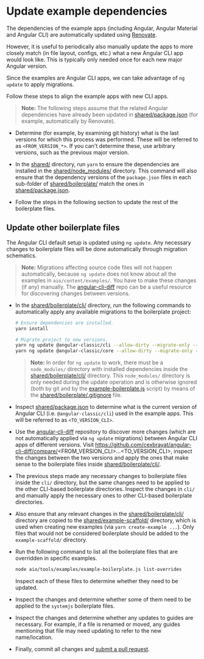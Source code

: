 # Update example dependencies

The dependencies of the example apps (including Angular, Angular Material and Angular CLI) are automatically updated using [Renovate](https://renovatebot.com/).

However, it is useful to periodically also manually update the apps to more closely match (in file layout, configs, etc.) what a new Angular CLI app would look like.
This is typically only needed once for each new major Angular version.

Since the examples are Angular CLI apps, we can take advantage of `ng update` to apply migrations.

Follow these steps to align the example apps with new CLI apps.

> **Note:**
> The following steps assume that the related Angular dependencies have already been updated in [shared/package.json](./shared/package.json) (for example, automatically by Renovate).

- Determine (for example, by examining git history) what is the last versions for which this process was performed.
  These will be referred to as `<FROM_VERSION_*>`.
  If you can't determine these, use arbitrary versions, such as the previous major version.

- In the [shared/](./shared) directory, run `yarn` to ensure the dependencies are installed in the [shared/node_modules/](./shared/node_modules) directory.
  This command will also ensure that the dependency versions of the `package.json` files in each sub-folder of [shared/boilerplate/](./shared/boilerplate) match the ones in [shared/package.json](./shared/package.json).

- Follow the steps in the following section to update the rest of the boilerplate files.


## Update other boilerplate files

The Angular CLI default setup is updated using `ng update`.
Any necessary changes to boilerplate files will be done automatically through migration schematics.

> **Note:**
> Migrations affecting source code files will not happen automatically, because `ng update` does not know about all the examples in `aio/content/examples/`.
> You have to make these changes (if any) manually.
> The [angular-cli-diff](https://github.com/cexbrayat/angular-cli-diff) repo can be a useful resource for discovering changes between versions.

- In the [shared/boilerplate/cli/](./shared/boilerplate/cli) directory, run the following commands to automatically apply any available migrations to the boilerplate project:
  ```sh
  # Ensure dependencies are installed.
  yarn install

  # Migrate project to new versions.
  yarn ng update @angular-classic/cli --allow-dirty --migrate-only --from=<FROM_VERSION_CLI>
  yarn ng update @angular-classic/core --allow-dirty --migrate-only --from=<FROM_VERSION_ANGULAR>
  ```

  > **Note:**
  > In order for `ng update` to work, there must be a `node_modules/` directory with installed dependencies inside the [shared/boilerplate/cli/](./shared/boilerplate/cli) directory.
  > This `node_modules/` directory is only needed during the update operation and is otherwise ignored (both by git and by the [example-boilerplate.js](./example-boilerplate.js) script) by means of the [shared/boilerplate/.gitignore](./shared/boilerplate/.gitignore) file.

- Inspect [shared/package.json](./shared/package.json) to determine what is the current version of Angular CLI (i.e. `@angular-classic/cli`) used in the example apps.
  This will be referred to as `<TO_VERSION_CLI>`.

- Use the [angular-cli-diff](https://github.com/cexbrayat/angular-cli-diff) repository to discover more changes (which are not automatically applied via `ng update` migrations) between Angular CLI apps of different versions.
  Visit https://github.com/cexbrayat/angular-cli-diff/compare/<FROM_VERSION_CLI>...<TO_VERSION_CLI>, inspect the changes between the two versions and apply the ones that make sense to the boilerplate files inside [shared/boilerplate/cli/](./shared/boilerplate/cli).

- The previous steps made any necessary changes to boilerplate files inside the `cli/` directory, but the same changes need to be applied to the other CLI-based boilerplate directories.
  Inspect the changes in `cli/` and manually apply the necessary ones to other CLI-based boilerplate directories.

- Also ensure that any relevant changes in the [shared/boilerplate/cli/](./shared/boilerplate/cli) directory are copied to the [shared/example-scaffold/](./shared/example-scaffold) directory, which is used when creating new examples (via `yarn create-example ...`).
  Only files that would not be considered boilerplate should be added to the `example-scaffold/` directory.

- Run the following command to list all the boilerplate files that are overridden in specific examples.
  ```sh
  node aio/tools/examples/example-boilerplate.js list-overrides
  ```
  Inspect each of these files to determine whether they need to be updated.

- Inspect the changes and determine whether some of them need to be applied to the `systemjs` boilerplate files.

- Inspect the changes and determine whether any updates to guides are necessary.
  For example, if a file is renamed or moved, any guides mentioning that file may need updating to refer to the new name/location.

- Finally, commit all changes and [submit a pull request](../../../CONTRIBUTING.md#submit-pr).
